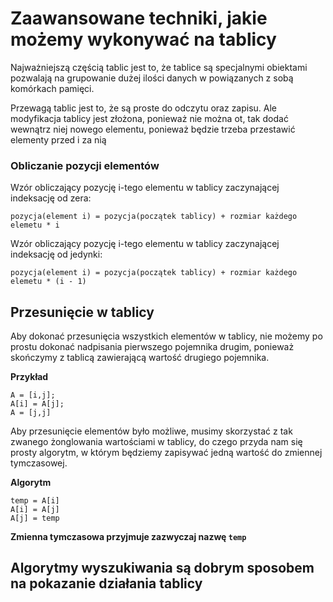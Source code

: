 # Zaawansowane techniki, jakie możemy wykonywać na tablicy

Najważniejszą częścią tablic jest to, że tablice są specjalnymi obiektami pozwalają na grupowanie dużej ilości danych w powiązanych z sobą komórkach pamięci.

Przewagą tablic jest to, że są proste do odczytu oraz zapisu. Ale modyfikacja tablicy jest złożona, ponieważ nie można ot, tak dodać wewnątrz niej nowego elementu, ponieważ będzie trzeba przestawić elementy przed i za nią

### Obliczanie pozycji elementów

Wzór obliczający pozycję i-tego elementu w tablicy zaczynającej indeksację od zera:

```
pozycja(element i) = pozycja(początek tablicy) + rozmiar każdego elemetu * i
```

Wzór obliczający pozycję i-tego elementu w tablicy zaczynającej indeksację od jedynki:

```
pozycja(element i) = pozycja(początek tablicy) + rozmiar każdego elemetu * (i - 1)
```

## Przesunięcie w tablicy
Aby dokonać przesunięcia wszystkich elementów w tablicy, nie możemy po prostu dokonać nadpisania pierwszego pojemnika drugim, ponieważ skończymy z tablicą zawierającą wartość drugiego pojemnika.

**Przykład**
```
A = [i,j];
A[i] = A[j];
A = [j,j]
```

Aby przesunięcie elementów było możliwe, musimy skorzystać z tak zwanego żonglowania wartościami w tablicy, do czego przyda nam się prosty algorytm, w którym będziemy zapisywać jedną wartość do zmiennej tymczasowej.

**Algorytm**
```
temp = A[i]
A[i] = A[j]
A[j] = temp
```
**Zmienna tymczasowa przyjmuje zazwyczaj nazwę `temp`**

## Algorytmy wyszukiwania są dobrym sposobem na pokazanie działania tablicy
